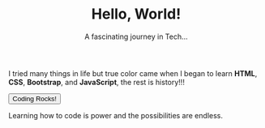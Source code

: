  <!DOCTYPE html>
 <html lang="en">

 <head>
     <meta charset="UTF-8">
     <meta name="viewport" content="width=device-width, initial-scale=1.0">
     <title>Hello World!</title>
     <link href="style.css" rel="stylesheet">
     <link rel="stylesheet" href="https://stackpath.bootstrapcdn.com/bootstrap/4.5.2/css/bootstrap.min.css">
 </head>

 <body>
     <header class="container text-center my-4">
         <h1>Hello, World!</h1>
         <p>A fascinating journey in Tech...</p>
     </header>
     <main class="container">
         <section class="my-5">
             <p>I tried many things in life but true color came when I began to learn <strong>HTML</strong>, <strong>CSS</strong>, <strong>Bootstrap</strong>, and <strong>JavaScript</strong>, the rest is history!!!</p>
             <button id="coding-rocks" class="btn btn-primary mt-3">Coding Rocks!</button>
             <p id="more-story" class="d-none mt-3">Learning how to code is power and the possibilities are endless.</p>
         </section>
     </main>
     <script src="script.js"></script>
 </body>

 </html>

 
